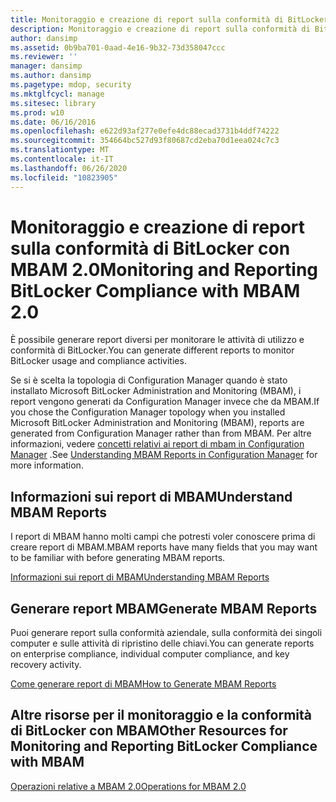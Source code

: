 ```yaml
---
title: Monitoraggio e creazione di report sulla conformità di BitLocker con MBAM 2.0
description: Monitoraggio e creazione di report sulla conformità di BitLocker con MBAM 2.0
author: dansimp
ms.assetid: 0b9ba701-0aad-4e16-9b32-73d358047ccc
ms.reviewer: ''
manager: dansimp
ms.author: dansimp
ms.pagetype: mdop, security
ms.mktglfcycl: manage
ms.sitesec: library
ms.prod: w10
ms.date: 06/16/2016
ms.openlocfilehash: e622d93af277e0efe4dc88ecad3731b4ddf74222
ms.sourcegitcommit: 354664bc527d93f80687cd2eba70d1eea024c7c3
ms.translationtype: MT
ms.contentlocale: it-IT
ms.lasthandoff: 06/26/2020
ms.locfileid: "10823905"
---
```

# <span data-ttu-id="bdd21-103">Monitoraggio e creazione di report sulla conformità di BitLocker con MBAM 2.0</span><span class="sxs-lookup"><span data-stu-id="bdd21-103">Monitoring and Reporting BitLocker Compliance with MBAM 2.0</span></span>


<span data-ttu-id="bdd21-104">È possibile generare report diversi per monitorare le attività di utilizzo e conformità di BitLocker.</span><span class="sxs-lookup"><span data-stu-id="bdd21-104">You can generate different reports to monitor BitLocker usage and compliance activities.</span></span>

<span data-ttu-id="bdd21-105">Se si è scelta la topologia di Configuration Manager quando è stato installato Microsoft BitLocker Administration and Monitoring (MBAM), i report vengono generati da Configuration Manager invece che da MBAM.</span><span class="sxs-lookup"><span data-stu-id="bdd21-105">If you chose the Configuration Manager topology when you installed Microsoft BitLocker Administration and Monitoring (MBAM), reports are generated from Configuration Manager rather than from MBAM.</span></span> <span data-ttu-id="bdd21-106">Per altre informazioni, vedere [concetti relativi ai report di mbam in Configuration Manager](understanding-mbam-reports-in-configuration-manager.md) .</span><span class="sxs-lookup"><span data-stu-id="bdd21-106">See [Understanding MBAM Reports in Configuration Manager](understanding-mbam-reports-in-configuration-manager.md) for more information.</span></span>

## <span data-ttu-id="bdd21-107">Informazioni sui report di MBAM</span><span class="sxs-lookup"><span data-stu-id="bdd21-107">Understand MBAM Reports</span></span>


<span data-ttu-id="bdd21-108">I report di MBAM hanno molti campi che potresti voler conoscere prima di creare report di MBAM.</span><span class="sxs-lookup"><span data-stu-id="bdd21-108">MBAM reports have many fields that you may want to be familiar with before generating MBAM reports.</span></span>

[<span data-ttu-id="bdd21-109">Informazioni sui report di MBAM</span><span class="sxs-lookup"><span data-stu-id="bdd21-109">Understanding MBAM Reports</span></span>](understanding-mbam-reports-mbam-2.md)

## <span data-ttu-id="bdd21-110">Generare report MBAM</span><span class="sxs-lookup"><span data-stu-id="bdd21-110">Generate MBAM Reports</span></span>


<span data-ttu-id="bdd21-111">Puoi generare report sulla conformità aziendale, sulla conformità dei singoli computer e sulle attività di ripristino delle chiavi.</span><span class="sxs-lookup"><span data-stu-id="bdd21-111">You can generate reports on enterprise compliance, individual computer compliance, and key recovery activity.</span></span>

[<span data-ttu-id="bdd21-112">Come generare report di MBAM</span><span class="sxs-lookup"><span data-stu-id="bdd21-112">How to Generate MBAM Reports</span></span>](how-to-generate-mbam-reports-mbam-2.md)

## <span data-ttu-id="bdd21-113">Altre risorse per il monitoraggio e la conformità di BitLocker con MBAM</span><span class="sxs-lookup"><span data-stu-id="bdd21-113">Other Resources for Monitoring and Reporting BitLocker Compliance with MBAM</span></span>


[<span data-ttu-id="bdd21-114">Operazioni relative a MBAM 2.0</span><span class="sxs-lookup"><span data-stu-id="bdd21-114">Operations for MBAM 2.0</span></span>](operations-for-mbam-20-mbam-2.md)

 

 





